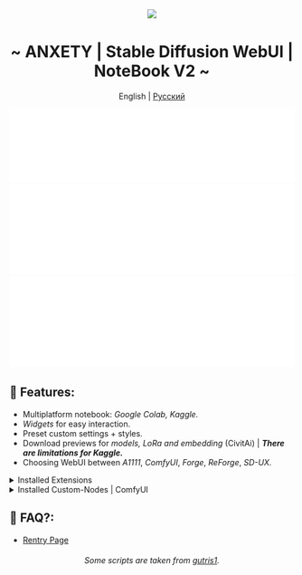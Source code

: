 <div align="center">
<img width="1080px" height="auto" src="https://raw.githubusercontent.com/anxety-solo/sdAIgen/dev/.Docs/Imgs/sample.png"/></br>
<h1>~ ANXETY | Stable Diffusion WebUI | NoteBook V2 ~</h1>
	
English | [Русский](README.ru-ru.md)
 
</div>

<div align="center">
    <a href="https://discord.gg/eemJdDusvH">
        <img src=".Docs/SVG/en/discord-en.svg" width="800" height="130" alt="discord">
    </a>
    <a href="https://colab.research.google.com/github/anxety-solo/sdAIgen/blob/main/notebook/ANXETY_sdAIgen_EN.ipynb">
        <img src=".Docs/SVG/en/colab-en.svg" width="800" height="160" alt="colab">
    </a>
    <a href="https://www.kaggle.com/code/anxetysolo/sdaigen-en-ipynb">
        <img src=".Docs/SVG/en/kaggle-en.svg" width="800" height="160" alt="kaggle">
    </a>
</div>

## 🌟 Features:
  - Multiplatform notebook: *Google Colab, Kaggle.*
  - *Widgets* for easy interaction.
  - Preset custom settings + styles.
  - Download previews for *models, LoRa and embedding* (CivitAi) | ***There are limitations for Kaggle.***
  - Choosing WebUI between *A1111*, *ComfyUI*, *Forge*, *ReForge*, *SD-UX.*

<details>
<summary>Installed Extensions</summary>

- [ADetailer](https://github.com/Bing-su/adetailer)
- [anxety-theme](https://github.com/anxety-solo/anxety-theme)
- [Aspect-Ratio-Helper](https://github.com/thomasasfk/sd-webui-aspect-ratio-helper)
- [CivitAi-Browser-plus](https://github.com/anxety-solo/sd-civitai-browser-plus) 
- [ControlNet](https://github.com/Mikubill/sd-webui-controlnet)
- [Infinite-Image-Browsing](https://github.com/zanllp/sd-webui-infinite-image-browsing)
- [Regional-Prompter](https://github.com/hako-mikan/sd-webui-regional-prompter)
- [Encrypt-Image](https://github.com/gutris1/sd-encrypt-image)
- [SD-hHb](https://github.com/gutris1/sd-hub)
- [Image-Info](https://github.com/gutris1/sd-image-info)
- [Image-Viewer](https://github.com/gutris1/sd-image-viewer)
- [State](https://github.com/ilian6806/stable-diffusion-webui-state)
- [SuperMerger](https://github.com/hako-mikan/sd-webui-supermerger)
- [Tag-Complete](https://github.com/DominikDoom/a1111-sd-webui-tagcomplete)
- [Umi-AI-Wildcards](https://github.com/Tsukreya/Umi-AI-Wildcards)
- [WD14-Tagger](https://github.com/picobyte/stable-diffusion-webui-wd14-tagger)
- [webui_timer](https://github.com/anxety-solo/webui_timer)

</details>

<details>
<summary>Installed Custom-Nodes | ComfyUI</summary>

- [Advanced-ControlNet](https://github.com/Kosinkadink/ComfyUI-Advanced-ControlNet)
- [ComfyUI-Custom-Scripts](https://github.com/pythongosssss/ComfyUI-Custom-Scripts)
- [ComfyUI-Impact-Pack](https://github.com/ltdrdata/ComfyUI-Impact-Pack)
- [ComfyUI-Impact-Subpack](https://github.com/ltdrdata/ComfyUI-Impact-Subpack)
- [ComfyUI-Manager](https://github.com/ltdrdata/ComfyUI-Manager)
- [ComfyUI-Model-Manager](https://github.com/hayden-fr/ComfyUI-Model-Manager)
- [ControlNet-AUX](https://github.com/Fannovel16/comfyui_controlnet_aux)
- [Efficiency-Nodes](https://github.com/jags111/efficiency-nodes-comfyui)
- [UltimateSDUpscale](https://github.com/ssitu/ComfyUI_UltimateSDUpscale)
- [WAS-Nodes](https://github.com/WASasquatch/was-node-suite-comfyui)
- [WD14-Tagger](https://github.com/pythongosssss/ComfyUI-WD14-Tagger)

</details>

## 🚧 FAQ?:
- [Rentry Page](https://rentry.co/faq-sdAIgen-en)

<div align="center">
	<h6>Some scripts are taken from <a href="https://github.com/gutris1">gutris1</a>.</h6>
</div>